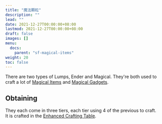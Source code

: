 ```yaml
---
title: "魔法顆粒"
description: ""
lead: ""
date: 2021-12-27T00:00:00+08:00
lastmod: 2021-12-27T00:00:00+08:00
draft: false
images: []
menu: 
  docs:
    parent: "sf-magical-items"
weight: 20
toc: false
---
```


There are two types of Lumps, Ender and Magical. They're both used to craft a lot of [Magical Items](/docs/slimefun/magical-items) and [Magical Gadgets](/docs/slimefun/magical-gadgets).

## Obtaining

They each come in three tiers, each tier using 4 of the previous to craft.  
It is crafted in the [Enhanced Crafting Table](/docs/slimefun/enhanced-crafting-table).
